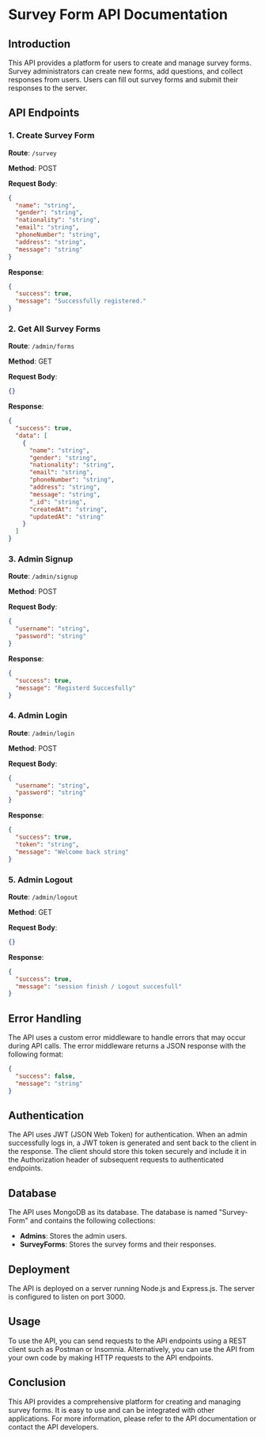 # Survey Form API Documentation

## Introduction

This API provides a platform for users to create and manage survey forms. Survey administrators can create new forms, add questions, and collect responses from users. Users can fill out survey forms and submit their responses to the server.

## API Endpoints

### 1. Create Survey Form

**Route**: `/survey`

**Method**: POST

**Request Body**:

```json
{
  "name": "string",
  "gender": "string",
  "nationality": "string",
  "email": "string",
  "phoneNumber": "string",
  "address": "string",
  "message": "string"
}
```

**Response**:

```json
{
  "success": true,
  "message": "Successfully registered."
}
```

### 2. Get All Survey Forms

**Route**: `/admin/forms`

**Method**: GET

**Request Body**:

```json
{}
```

**Response**:

```json
{
  "success": true,
  "data": [
    {
      "name": "string",
      "gender": "string",
      "nationality": "string",
      "email": "string",
      "phoneNumber": "string",
      "address": "string",
      "message": "string",
      "_id": "string",
      "createdAt": "string",
      "updatedAt": "string"
    }
  ]
}
```

### 3. Admin Signup

**Route**: `/admin/signup`

**Method**: POST

**Request Body**:

```json
{
  "username": "string",
  "password": "string"
}
```

**Response**:

```json
{
  "success": true,
  "message": "Registerd Succesfully"
}
```

### 4. Admin Login

**Route**: `/admin/login`

**Method**: POST

**Request Body**:

```json
{
  "username": "string",
  "password": "string"
}
```

**Response**:

```json
{
  "success": true,
  "token": "string",
  "message": "Welcome back string"
}
```

### 5. Admin Logout

**Route**: `/admin/logout`

**Method**: GET

**Request Body**:

```json
{}
```

**Response**:

```json
{
  "success": true,
  "message": "session finish / Logout succesfull"
}
```

## Error Handling

The API uses a custom error middleware to handle errors that may occur during API calls. The error middleware returns a JSON response with the following format:

```json
{
  "success": false,
  "message": "string"
}
```

## Authentication

The API uses JWT (JSON Web Token) for authentication. When an admin successfully logs in, a JWT token is generated and sent back to the client in the response. The client should store this token securely and include it in the Authorization header of subsequent requests to authenticated endpoints.

## Database

The API uses MongoDB as its database. The database is named "Survey-Form" and contains the following collections:

- **Admins**: Stores the admin users.
- **SurveyForms**: Stores the survey forms and their responses.

## Deployment

The API is deployed on a server running Node.js and Express.js. The server is configured to listen on port 3000.

## Usage

To use the API, you can send requests to the API endpoints using a REST client such as Postman or Insomnia. Alternatively, you can use the API from your own code by making HTTP requests to the API endpoints.

## Conclusion

This API provides a comprehensive platform for creating and managing survey forms. It is easy to use and can be integrated with other applications. For more information, please refer to the API documentation or contact the API developers.
